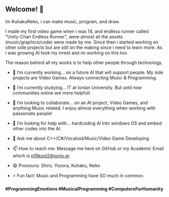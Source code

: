 ## Welcome! 👋

<!--
![GitHub Logo](https://github.githubassets.com/images/modules/logos_page/GitHub-Mark.png)
-->
Im KuhakuNeko, i can make music, program, and draw.

I made my first video game when i was 14, and endless runner called "Unity-Chan Endless Runner", were almost all the assets (music/graphics/code) were made by me.
Since then i started working on other side projects but are still on the making since i need to learn more.
As i was growing AI took my inrest and im working on this too.

The reason behind all my works is to help other people through technology.
<!--
**KuhakuNeko/KuhakuNeko** is a ✨ _special_ ✨ repository because its `README.md` (this file) appears on your GitHub profile.
-->

- 🔭 I’m currently working... on a future AI that will support people. My side projects are Video Games. Always connecting Music & Programming.
- 🌱 I’m currently studying... IT at Ionian University. But until now communities online are more helpfull.
- 👯 I’m looking to collaborate... on an AI project, Video Games, and anything Music related. I enjoy almost everything when working with passionate people!
- 🤔 I’m looking for help with... hardcoding AI into windows OS and embed other codes into the AI.
- 💬 Ask me about C++/C#/Vocaloid/Music/Video Game Developing

- 📫 How to reach me: Message me here on GitHub or my Academic Email which is p19kost2@ionio.gr
- 😄 Pronouns: Shiro, Yozora, Kuhaku, Neko

- ⚡ Fun fact: Music and Programming have SO much in common.

<!--
[![HitCount](http://hits.dwyl.com/KuhakuNeko/KuhakuNeko.svg)](http://hits.dwyl.com/KuhakuNeko/KuhakuNeko)
-->

#### #ProgrammingEmotions #MusicalProgramming #ComputersForHumanity
